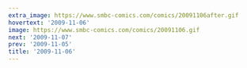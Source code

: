 ```yaml
---
extra_image: https://www.smbc-comics.com/comics/20091106after.gif
hovertext: '2009-11-06'
image: https://www.smbc-comics.com/comics/20091106.gif
next: '2009-11-07'
prev: '2009-11-05'
title: '2009-11-06'
---
```

